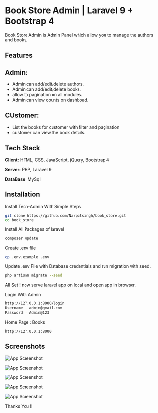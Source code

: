 
# Book Store Admin | Laravel 9 + Bootstrap 4 

Book Store Admin is Admin Panel which allow you to manage the authors and books.


## Features
## Admin:
- Admin can add/edit/delete authors.
- Admin can add/edit/delete books.
- allow to pagination on all modules.
- Admin can view counts on dashboad. 

## CUstomer:
- List the books for customer with filter and pagination
- customer can view the book details.


## Tech Stack

**Client:** HTML, CSS, JavaScript, jQuery, Bootstrap 4

**Server:** PHP, Laravel 9

**DataBase:** MySql


## Installation

Install Tech-Admin With Simple Steps

```bash
git clone https://github.com/Narpatsingh/book_store.git
cd book_store
```

Install All Packages of laravel
```bash
composer update
```

Create .env file
```bash
cp .env.example .env
```

Update .env File with Database credentials and run migration with seed.
```bash
php artisan migrate --seed
```

All Set ! now serve laravel app on local and open app in browser.

Login With Admin
```bash
http://127.0.0.1:8000/login
Username - admin@gmail.com
Password - Admin@123
```

Home Page : Books
```bash
http://127.0.0.1:8000
```

## Screenshots

![App Screenshot](https://s3.ap-south-1.amazonaws.com/staging.twik.in/dev/screencapture-1.png)

![App Screenshot](https://s3.ap-south-1.amazonaws.com/staging.twik.in/dev/screencapture-2.png)

![App Screenshot](https://s3.ap-south-1.amazonaws.com/staging.twik.in/dev/screencapture-3.png)

![App Screenshot](https://s3.ap-south-1.amazonaws.com/staging.twik.in/dev/screencapture-4.png)

![App Screenshot](https://s3.ap-south-1.amazonaws.com/staging.twik.in/dev/screencapture-5.png)

Thanks You !!

